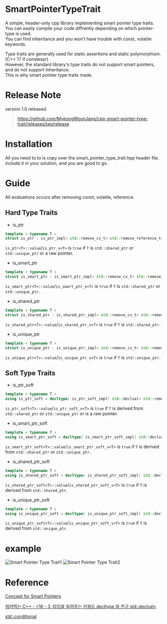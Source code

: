 # SmartPointerTypeTrait
A simple, header-only cpp library implementing smart pointer type traits.  
You can easily compile your code diffrently depending on which pointer-type is used.  
You can find inheritance and you won't have trouble with const, volatile keywords.  

Type traits are generally used for static assertions and static polymorphism. (C++ 17 if constexpr)  
However, the standard library's type traits do not support smart pointers, and do not support inheritance.  
This is why smart pointer type traits made.

# Release Note
version 1.0 released.
> https://github.com/MyeongWoonJang/cpp-smart-pointer-type-trait/releases/tag/release


# Installation
All you need to to is copy over the smart_pointer_type_trait.hpp header file.  
include it in your solution, and you are good to go.


# Guide
All evaluations occurs after removing const, volatile, reference.

## Hard Type Traits
* is_ptr<T>
```c++
template < typename T >
struct is_ptr : is_ptr_impl< std::remove_cv_t< std::remove_reference_t< T > > > {};
```
```is_ptr<T>::value```/```is_ptr_v<T>``` is ```true``` if ```T``` is ```std::shared_ptr``` or ```std::unique_ptr``` or a raw pointer.

* is_smart_ptr<T>
```c++
template < typename T >
struct is_smart_ptr : is_smart_ptr_impl< std::remove_cv_t< std::remove_reference_t< T > > > {};
```
```is_smart_ptr<T>::value```/```is_smart_ptr_v<T>``` is ```true``` if ```T``` is ```std::shared_ptr``` or ```std::unique_ptr```.


* is_shared_ptr<T>
```c++
template < typename T >
struct is_shared_ptr : is_shared_ptr_impl< std::remove_cv_t< std::remove_reference_t< T > > > {};
```
```is_shared_ptr<T>::value```/```is_shared_ptr_v<T>``` is ```true``` if ```T``` is ```std::shared_ptr```.

* is_unique_ptr<T>
```c++
template < typename T >
struct is_unique_ptr : is_unique_ptr_impl< std::remove_cv_t< std::remove_reference_t< T > > > {};
```
```is_unique_ptr<T>::value```/```is_unique_ptr_v<T>``` is ```true``` if ```T``` is ```std::unique_ptr```.


## Soft Type Traits
* is_ptr_soft<T>
```c++
template < typename T >
using is_ptr_soft = decltype( is_ptr_soft_impl( std::declval< std::remove_cv_t< std::remove_reference_t< T > >* >() ) );
```
```is_ptr_soft<T>::value```/```is_ptr_soft_v<T>``` is ```true``` if ```T``` is derived from ```std::shared_ptr``` or ```std::unique_ptr``` or is a raw pointer.
  
* is_smart_ptr_soft<T>
```c++
template < typename T >
using is_smart_ptr_soft = decltype( is_smart_ptr_soft_impl( std::declval< std::remove_cv_t< std::remove_reference_t< T > >* >() ) );
```
```is_smart_ptr_soft<T>::value```/```is_smart_ptr_soft_v<T>``` is ```true``` if ```T``` is derived from ```std::shared_ptr``` or ```std::unique_ptr```.

* is_shared_ptr_soft<T>
```c++
template < typename T >
using is_shared_ptr_soft = decltype( is_shared_ptr_soft_impl( std::declval< std::remove_cv_t< std::remove_reference_t< T > >* >() ) );
```
```is_shared_ptr_soft<T>::value```/```is_shared_ptr_soft_v<T>``` is ```true``` if ```T``` is derived from ```std::shared_ptr```.

* is_unique_ptr_soft<T>
```c++
template < typename T >
using is_unique_ptr_soft = decltype( is_unique_ptr_soft_impl( std::declval< std::remove_cv_t< std::remove_reference_t< T > >* >() ) );
```
```is_unique_ptr_soft<T>::value```/```is_unique_ptr_soft_v<T>``` is ```true``` if ```T``` is derived from ```std::unique_ptr```.

# example
![Smart Pointer Type Trait1](https://user-images.githubusercontent.com/73771162/146930931-ff47a89d-86ab-402c-a558-fccd9670edc3.PNG)
![Smart Pointer Type Trait2](https://user-images.githubusercontent.com/73771162/146931121-43c0be51-8a52-4f49-a87f-b00562bacd1f.PNG)

  
# Reference

[Concept for Smart Pointers](https://stackoverflow.com/questions/65752626/concept-for-smart-pointers)

[씹어먹는 C++ - <16 - 3. 타입을 알려주는 키워드 decltype 와 친구 std::declval>](https://modoocode.com/294)

[std::conditional](https://en.cppreference.com/w/cpp/types/conditional)
